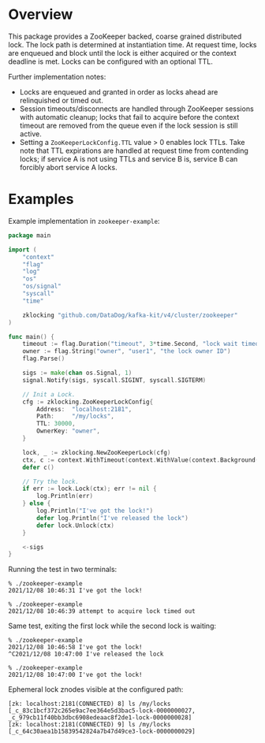 # Overview

This package provides a ZooKeeper backed, coarse grained distributed lock. The lock path is determined at instantiation time. At request time, locks are enqueued and block until the lock is either acquired or the context deadline is met. Locks can be configured with an optional TTL.

Further implementation notes:
- Locks are enqueued and granted in order as locks ahead are relinquished or timed out.
- Session timeouts/disconnects are handled through ZooKeeper sessions with automatic cleanup; locks that fail to acquire before the context timeout are removed from the queue even if the lock session is still active.
- Setting a `ZooKeeperLockConfig.TTL` value > 0 enables lock TTLs. Take note that TTL expirations are handled at request time from contending locks; if service A is not using TTLs and service B is, service B can forcibly abort service A locks.

# Examples

Example implementation in `zookeeper-example`:

```go
package main

import (
	"context"
	"flag"
	"log"
	"os"
	"os/signal"
	"syscall"
	"time"

	zklocking "github.com/DataDog/kafka-kit/v4/cluster/zookeeper"
)

func main() {
	timeout := flag.Duration("timeout", 3*time.Second, "lock wait timeout")
	owner := flag.String("owner", "user1", "the lock owner ID")
	flag.Parse()

	sigs := make(chan os.Signal, 1)
	signal.Notify(sigs, syscall.SIGINT, syscall.SIGTERM)

	// Init a Lock.
	cfg := zklocking.ZooKeeperLockConfig{
		Address:  "localhost:2181",
		Path:     "/my/locks",
		TTL: 30000,
		OwnerKey: "owner",
	}

	lock, _ := zklocking.NewZooKeeperLock(cfg)
	ctx, c := context.WithTimeout(context.WithValue(context.Background(), "owner", *owner), *timeout)
	defer c()

	// Try the lock.
	if err := lock.Lock(ctx); err != nil {
		log.Println(err)
	} else {
		log.Println("I've got the lock!")
		defer log.Println("I've released the lock")
		defer lock.Unlock(ctx)
	}

	<-sigs
}
```

Running the test in two terminals:
```
% ./zookeeper-example
2021/12/08 10:46:31 I've got the lock!
```

```
% ./zookeeper-example
2021/12/08 10:46:39 attempt to acquire lock timed out
```

Same test, exiting the first lock while the second lock is waiting:
```
% ./zookeeper-example
2021/12/08 10:46:58 I've got the lock!
^C2021/12/08 10:47:00 I've released the lock
```

```
% ./zookeeper-example
2021/12/08 10:47:00 I've got the lock!
```

Ephemeral lock znodes visible at the configured path:
```
[zk: localhost:2181(CONNECTED) 8] ls /my/locks
[_c_83c1bcf372c265e9ac7ee364e5d3bac5-lock-0000000027, _c_979cb11f40bb3dbc6908edeaac8f2de1-lock-0000000028]
[zk: localhost:2181(CONNECTED) 9] ls /my/locks
[_c_64c30aea1b15839542824a7b47d49ce3-lock-0000000029]
```

